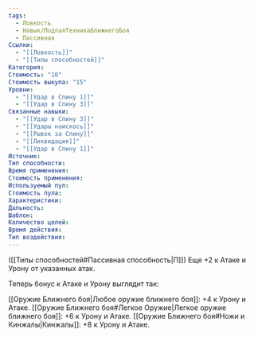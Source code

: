 ```yaml
---
tags:
  - Ловкость
  - Навык/ПодлаяТехникаБлижнегоБоя
  - Пассивная
Ссылки:
  - "[[Ловкость]]"
  - "[[Типы способностей]]"
Категория: 
Стоимость: "10"
Стоимость выкупа: "15"
Уровни:
  - "[[Удар в Спину 1]]"
  - "[[Удар в Спину 3]]"
Связанные навыки:
  - "[[Удар в Спину 3]]"
  - "[[Удары наискось]]"
  - "[[Рывок за Спину]]"
  - "[[Ликвидация]]"
  - "[[Удар в Спину 1]]"
Источник:
Тип способности:
Время применения:
Стоимость применения:
Используемый пул:
Стоимость пула:
Характеристики:
Дальность:
Шаблон:
Количество целей:
Время действия:
Тип воздействия:
---
```

([[Типы способностей#Пассивная способность|П]]) Еще +2 к Атаке и Урону от указанных атак. 

Теперь бонус к Атаке и Урону выглядит так:

[[Оружие Ближнего боя|Любое оружие ближнего боя]]: +4 к Урону и Атаке.
[[Оружие Ближнего боя#Легкое Оружие|Легкое оружие ближнего боя]]: +6 к Урону и Атаке.
[[Оружие Ближнего боя#Ножи и Кинжалы|Кинжалы]]: +8 к Урону и Атаке. 